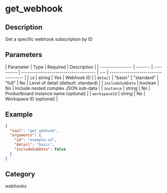 # get_webhook

## Description

Get a specific webhook subscription by ID

## Parameters

| Parameter        | Type    | Required   | Description                           |
| ---------------- | ------- | ---------- | ------------------------------------- | --- | ----------------------------------- |
| `id`             | string  | Yes        | Webhook ID                            |
| `detail`         | "basic" | "standard" | "full"                                | No  | Level of detail (default: standard) |
| `includeSubData` | boolean | No         | Include nested complex JSON sub-data  |
| `instance`       | string  | No         | Productboard instance name (optional) |
| `workspaceId`    | string  | No         | Workspace ID (optional)               |

## Example

```json
{
  "tool": "get_webhook",
  "arguments": {
    "id": "example-id",
    "detail": "basic",
    "includeSubData": false
  }
}
```

## Category

webhooks
